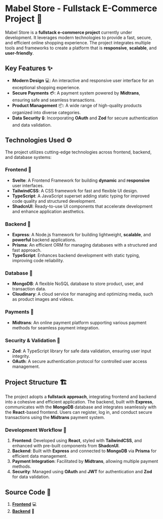 # **Mabel Store - Fullstack E-Commerce Project 🛒**
Mabel Store is a **fullstack e-commerce project** currently under development. It leverages modern technologies to provide a fast, secure, and efficient online shopping experience. The project integrates multiple tools and frameworks to create a platform that is **responsive**, **scalable**, and **user-friendly**.
## **Key Features** ✨
- **Modern Design** 💻: An interactive and responsive user interface for an exceptional shopping experience.
- **Secure Payments** 💳: A payment system powered by **Midtrans**, ensuring safe and seamless transactions.
- **Product Management** 📦: A wide range of high-quality products organized into diverse categories.
- **Data Security** 🔒: Incorporating **OAuth** and **Zod** for secure authentication and data validation.
## **Technologies Used** ⚙️
The project utilizes cutting-edge technologies across frontend, backend, and database systems:
### **Frontend** 🚀
- **Svelte**: A Frontend Framework for building **dynamic** and **responsive** user interfaces.
- **TailwindCSS**: A CSS framework for fast and flexible UI design.
- **TypeScript**: A JavaScript superset adding static typing for improved code quality and structured development.
- **ShadcnUI**: Ready-to-use UI components that accelerate development and enhance application aesthetics.
### **Backend** 🔧
- **Express**: A Node.js framework for building lightweight, **scalable**, and **powerful** backend applications.
- **Prisma**: An efficient ORM for managing databases with a structured and fast approach.
- **TypeScript**: Enhances backend development with static typing, improving code reliability.
### **Database** 💾
- **MongoDB**: A flexible NoSQL database to store product, user, and transaction data.
- **Cloudinary**: A cloud service for managing and optimizing media, such as product images and videos.
### **Payments** 💸
- **Midtrans**: An online payment platform supporting various payment methods for seamless payment integration.
### **Security & Validation** 🔐
- **Zod**: A TypeScript library for safe data validation, ensuring user input integrity.
- **OAuth**: A secure authentication protocol for controlled user access management.
## **Project Structure** 🏗️
The project adopts a **fullstack approach**, integrating frontend and backend into a cohesive and efficient application. The backend, built with **Express**, communicates with the **MongoDB** database and integrates seamlessly with the **React**-based frontend. Users can register, log in, and conduct secure transactions using the **Midtrans** payment system.
### **Development Workflow** 🔄
1. **Frontend**: Developed using **React**, styled with **TailwindCSS**, and enhanced with pre-built components from **ShadcnUI**.
2. **Backend**: Built with **Express** and connected to **MongoDB** via **Prisma** for efficient data management.
3. **Payment Integration**: Facilitated by **Midtrans**, allowing multiple payment methods.
4. **Security**: Managed using **OAuth** and **JWT** for authentication and **Zod** for data validation.
## **Source Code** 🔗
1. **[Frontend](https://github.com/denisetiya/mebel-store-web.git)** 💻  
2. **[Backend](https://github.com/denisetiya/single-store-api.git)** 🔧
